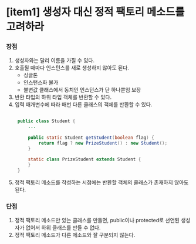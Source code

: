 # [item1] 생성자 대신 정적 팩토리 메소드를 고려하라
### 장점
1. 생성자와는 달리 이름을 가질 수 있다. 
2. 호출될 때마다 인스턴스를 새로 생성하지 않아도 된다.
    - 싱글톤 
    - 인스턴스화 불가
    - 불변값 클래스에서 동치인 인스턴스가 단 하나뿐임 보장
3. 반환 타입의 하위 타입 객체를 반환할 수 있다.
4. 입력 매개변수에 따라 매번 다른 클래스의 객체를 반환할 수 있다.
   ```java
    
    public class Student {
        ...
    
        public static Student getStudent(boolean flag) {
            return flag ? new PrizeStudent() : new Student();
        }
    
        static class PrizeStudent extends Student {
        }
    }
   ```
5. 정적 팩토리 메소드를 작성하는 시점에는 반환할 객체의 클래스가 존재하지 않아도 된다. 

### 단점
1. 정적 팩토리 메소드만 있는 클래스를 만들면, public이나 protected로 선언된 생성자가 없어서 하위 클래스를 만들 수 없다.
2. 정적 팩토리 메소드가 다른 메소드와 잘 구분되지 않는다. 